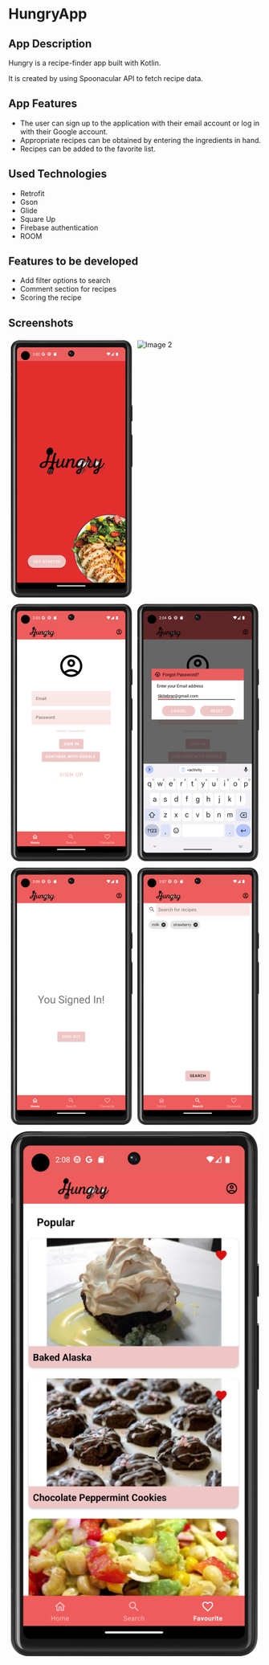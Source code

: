 # HungryApp

## App Description
Hungry is a recipe-finder app built with Kotlin.

It is created by using Spoonacular API to fetch recipe data.

## App Features
- The user can sign up to the application with their email account or log in with their Google account.
- Appropriate recipes can be obtained by entering the ingredients in hand.
- Recipes can be added to the favorite list.

## Used Technologies
- Retrofit
- Gson
- Glide
- Square Up
- Firebase authentication
- ROOM 

## Features to be developed
 - Add filter options to search
 - Comment section for recipes
 - Scoring the recipe

## Screenshots
<div style="display: flex; flex-wrap: wrap; justify-content: center;">
  <div style="flex: 33.33%; padding: 5px;">
    <img src="https://github.com/EbrarTikit/HungryApp/blob/master/Screenshots/Screenshot_20230803_170516.png" alt="Image 1" style="width: 100%;">
  </div>
  <div style="flex: 33.33%; padding: 5px;">
    <img src="https://github.com/EbrarTikit/HungryApp/blob/master/Screenshots/Home_ss.png" alt="Image 2" style="width: 100%;">
  </div>
  <div style="flex: 33.33%; padding: 5px;">
    <img src="https://github.com/EbrarTikit/HungryApp/blob/master/Screenshots/SignIn.png" alt="Image 3" style="width: 100%;">
  </div>
  <div style="flex: 33.33%; padding: 5px;">
    <img src="https://github.com/EbrarTikit/HungryApp/blob/master/Screenshots/ForgotPassword_ss.png" alt="Image 4" style="width: 100%;">
  </div>
  <div style="flex: 33.33%; padding: 5px;">
    <img src="https://github.com/EbrarTikit/HungryApp/blob/master/Screenshots/Screenshot_signout.png" alt="Image 5" style="width: 100%;">
  </div>
  <div style="flex: 33.33%; padding: 5px;">
    <img src="https://github.com/EbrarTikit/HungryApp/blob/master/Screenshots/Screenshot_search.png" alt="Image 6" style="width: 100%;">
  </div>
  <div style="flex: 33.33%; padding: 5px;">
    <img src="https://github.com/EbrarTikit/HungryApp/blob/master/Screenshots/Screenshot_favorite.png" alt="Image 7" style="width: 100%;">
  </div>
</div>

